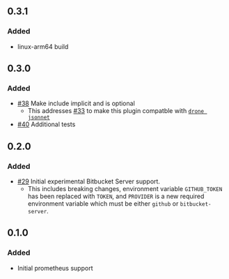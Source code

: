 ## 0.3.1
### Added
- linux-arm64 build

## 0.3.0
### Added
- [#38](https://github.com/meltwater/drone-convert-pathschanged/pull/38) Make include implicit and is optional
    - This addresses [#33](https://github.com/meltwater/drone-convert-pathschanged/issues/33) to make this plugin compatble with [`drone jsonnet`](https://docs.drone.io/pipeline/scripting/jsonnet/)
- [#40](https://github.com/meltwater/drone-convert-pathschanged/pull/40) Additional tests

## 0.2.0
### Added
- [#29](https://github.com/meltwater/drone-convert-pathschanged/pull/29) Initial experimental Bitbucket Server support.
    - This includes breaking changes, environment variable `GITHUB_TOKEN` has been replaced with `TOKEN`, and `PROVIDER` is a new required environment variable which must be either `github` or `bitbucket-server`.

## 0.1.0
### Added
- Initial prometheus support
